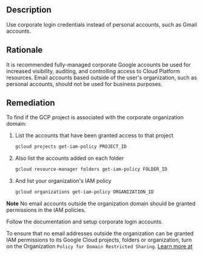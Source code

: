 ## Description

Use corporate login credentials instead of personal accounts, such as Gmail accounts.

## Rationale

It is recommended fully-managed corporate Google accounts be used for increased visibility, auditing, and controlling access to Cloud Platform resources. Email accounts based outside of the user's organization, such as personal accounts, should not be used for business purposes.

## Remediation

To find if the GCP project is associated with the corporate organization domain:

1. List the accounts that have been granted access to that project
    ```bash
    gcloud projects get-iam-policy PROJECT_ID
    ```
2. Also list the accounts added on each folder

    ```bash
    gcloud resource-manager folders get-iam-policy FOLDER_ID
    ```
3. And list your organization's IAM policy
    ```bash
    gcloud organizations get-iam-policy ORGANIZATION_ID
    ```
**Note** No email accounts outside the organization domain should be granted permissions in the IAM policies.

Follow the documentation and setup corporate login accounts.

To ensure that no email addresses outside the organization can be granted IAM permissions to its Google Cloud projects, folders or organization, turn on the Organization `Policy for Domain Restricted Sharing`. [Learn more at](https://cloud.google.com/resource-manager/docs/organization-policy/restricting-domains)
